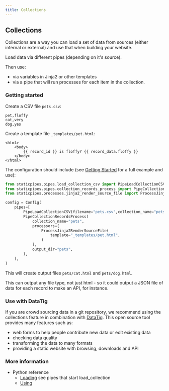 ```yaml
---
title: Collections
---
```


## Collections

Collections are a way you can load a set of data from sources (either internal or external) and use that when building your website.

Load data via different pipes (depending on it's source).

Then use:

* via variables in Jinja2 or other templates
* via a pipe that will run processes for each item in the collection.


### Getting started

Create a CSV file `pets.csv`:

```
pet,floffy
cat,very
dog,yes
```

Create a template file `_templates/pet.html`:

```
<html>
    <body>
        {{ record_id }} is floffy? {{ record_data.floffy }}
    </body>
</html>
```

The configuration should include (see [Getting Started](../getting_started) for a full example and use):

```python
from staticpipes.pipes.load_collection_csv import PipeLoadCollectionCSV
from staticpipes.pipes.collection_records_process import PipeCollectionRecordsProcess
from staticpipes.processes.jinja2_render_source_file import ProcessJinja2RenderSourceFile

config = Config(
    pipes=[
        PipeLoadCollectionCSV(filename="pets.csv",collection_name="pets"),
        PipeCollectionRecordsProcess(
            collection_name="pets",
            processors=[
                ProcessJinja2RenderSourceFile(
                    template="_templates/pet.html",
                )
            ],
            output_dir="pets",
        ),
    ],
)
```

This will create output files `pets/cat.html` and `pets/dog.html`.

This can output any file type, not just html - so it could output a JSON file of data for each record to make an API, for instance.

### Use with DataTig

If you are crowd sourcing data in a git repository, we recommend using the collections feature in combination with [DataTig](https://www.datatig.com/). This open source tool provides many features such as:

* web forms to help people contribute new data or edit existing data
* checking data quality
* transforming the data to many formats 
* providing a static website with browsing, downloads and API

### More information

* Python reference
    * [Loading](../reference/staticpipes.pipes.html) see pipes that start load_collection
    * [Using](../reference/staticpipes.pipes.collection_records_process.html) 

